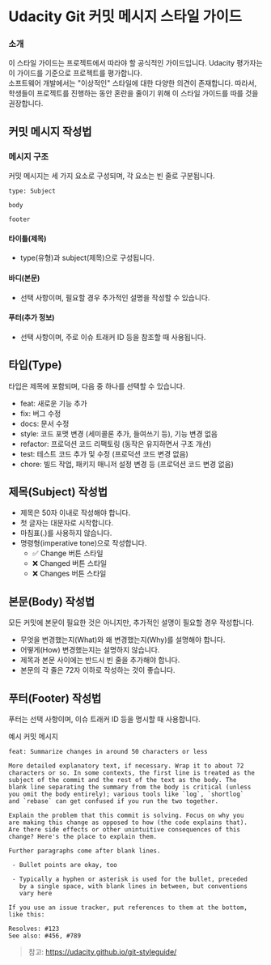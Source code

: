 # Udacity Git 커밋 메시지 스타일 가이드

### 소개

이 스타일 가이드는 프로젝트에서 따라야 할 공식적인 가이드입니다. Udacity 평가자는 이 가이드를 기준으로 프로젝트를 평가합니다.  
소프트웨어 개발에서는 "이상적인" 스타일에 대한 다양한 의견이 존재합니다. 따라서, 학생들이 프로젝트를 진행하는 동안 혼란을 줄이기 위해 이 스타일 가이드를 따를 것을 권장합니다.

## 커밋 메시지 작성법

### 메시지 구조

커밋 메시지는 세 가지 요소로 구성되며, 각 요소는 빈 줄로 구분됩니다.

```
type: Subject

body

footer
```

#### 타이틀(제목)

- type(유형)과 subject(제목)으로 구성됩니다.

#### 바디(본문)

- 선택 사항이며, 필요할 경우 추가적인 설명을 작성할 수 있습니다.

#### 푸터(추가 정보)

- 선택 사항이며, 주로 이슈 트래커 ID 등을 참조할 때 사용됩니다.

## 타입(Type)

타입은 제목에 포함되며, 다음 중 하나를 선택할 수 있습니다.

- feat: 새로운 기능 추가
- fix: 버그 수정
- docs: 문서 수정
- style: 코드 포맷 변경 (세미콜론 추가, 들여쓰기 등), 기능 변경 없음
- refactor: 프로덕션 코드 리팩토링 (동작은 유지하면서 구조 개선)
- test: 테스트 코드 추가 및 수정 (프로덕션 코드 변경 없음)
- chore: 빌드 작업, 패키지 매니저 설정 변경 등 (프로덕션 코드 변경 없음)

## 제목(Subject) 작성법

- 제목은 50자 이내로 작성해야 합니다.
- 첫 글자는 대문자로 시작합니다.
- 마침표(.)를 사용하지 않습니다.
- 명령형(imperative tone)으로 작성합니다.
  - ✅ Change 버튼 스타일
  - ❌ Changed 버튼 스타일
  - ❌ Changes 버튼 스타일

## 본문(Body) 작성법

모든 커밋에 본문이 필요한 것은 아니지만, 추가적인 설명이 필요할 경우 작성합니다.

- 무엇을 변경했는지(What)와 왜 변경했는지(Why)를 설명해야 합니다.
- 어떻게(How) 변경했는지는 설명하지 않습니다.
- 제목과 본문 사이에는 반드시 빈 줄을 추가해야 합니다.
- 본문의 각 줄은 72자 이하로 작성하는 것이 좋습니다.

## 푸터(Footer) 작성법

푸터는 선택 사항이며, 이슈 트래커 ID 등을 명시할 때 사용합니다.

예시 커밋 메시지

```
feat: Summarize changes in around 50 characters or less

More detailed explanatory text, if necessary. Wrap it to about 72
characters or so. In some contexts, the first line is treated as the
subject of the commit and the rest of the text as the body. The
blank line separating the summary from the body is critical (unless
you omit the body entirely); various tools like `log`, `shortlog`
and `rebase` can get confused if you run the two together.

Explain the problem that this commit is solving. Focus on why you
are making this change as opposed to how (the code explains that).
Are there side effects or other unintuitive consequences of this
change? Here's the place to explain them.

Further paragraphs come after blank lines.

 - Bullet points are okay, too

 - Typically a hyphen or asterisk is used for the bullet, preceded
   by a single space, with blank lines in between, but conventions
   vary here

If you use an issue tracker, put references to them at the bottom,
like this:

Resolves: #123
See also: #456, #789
```

> 참고: https://udacity.github.io/git-styleguide/
